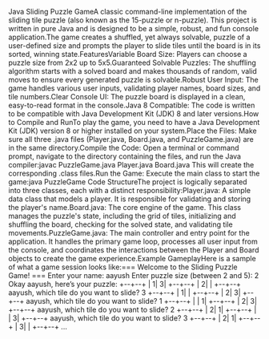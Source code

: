 Java Sliding Puzzle GameA classic command-line implementation of the sliding tile puzzle (also known as the 15-puzzle or n-puzzle). This project is written in pure Java and is designed to be a simple, robust, and fun console application.The game creates a shuffled, yet always solvable, puzzle of a user-defined size and prompts the player to slide tiles until the board is in its sorted, winning state.FeaturesVariable Board Size: Players can choose a puzzle size from 2x2 up to 5x5.Guaranteed Solvable Puzzles: The shuffling algorithm starts with a solved board and makes thousands of random, valid moves to ensure every generated puzzle is solvable.Robust User Input: The game handles various user inputs, validating player names, board sizes, and tile numbers.Clear Console UI: The puzzle board is displayed in a clean, easy-to-read format in the console.Java 8 Compatible: The code is written to be compatible with Java Development Kit (JDK) 8 and later versions.How to Compile and RunTo play the game, you need to have a Java Development Kit (JDK) version 8 or higher installed on your system.Place the Files: Make sure all three .java files (Player.java, Board.java, and PuzzleGame.java) are in the same directory.Compile the Code: Open a terminal or command prompt, navigate to the directory containing the files, and run the Java compiler:javac PuzzleGame.java Player.java Board.java
This will create the corresponding .class files.Run the Game: Execute the main class to start the game:java PuzzleGame
Code StructureThe project is logically separated into three classes, each with a distinct responsibility:Player.java: A simple data class that models a player. It is responsible for validating and storing the player's name.Board.java: The core engine of the game. This class manages the puzzle's state, including the grid of tiles, initializing and shuffling the board, checking for the solved state, and validating tile movements.PuzzleGame.java: The main controller and entry point for the application. It handles the primary game loop, processes all user input from the console, and coordinates the interactions between the Player and Board objects to create the game experience.Example GameplayHere is a sample of what a game session looks like:=== Welcome to the Sliding Puzzle Game! ===
Enter your name: aayush
Enter puzzle size (between 2 and 5): 2
Okay aayush, here’s your puzzle:
+--+--+
| 1| 3|
+--+--+
| 2|  |
+--+--+
aayush, which tile do you want to slide? 3
+--+--+
| 1|  |
+--+--+
| 2| 3|
+--+--+
aayush, which tile do you want to slide? 1
+--+--+
|  | 1|
+--+--+
| 2| 3|
+--+--+
aayush, which tile do you want to slide? 2
+--+--+
| 2| 1|
+--+--+
|  | 3|
+--+--+
aayush, which tile do you want to slide? 3
+--+--+
| 2| 1|
+--+--+
| 3|  |
+--+--+
...

